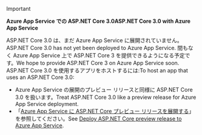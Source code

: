 <!-- 
> [!IMPORTANT]
> **ASP.NET Core preview releases with Azure App Service**
>
> ASP.NET Core preview releases aren't deployed to Azure App Service by default. To host an app that uses an ASP.NET Core preview release, see [Deploy ASP.NET Core preview release to Azure App Service](xref:host-and-deploy/azure-apps/index#deploy-aspnet-core-preview-release-to-azure-app-service).
-->
> [!IMPORTANT]
> <span data-ttu-id="b9829-101">**Azure App Service での ASP.NET Core 3.0**</span><span class="sxs-lookup"><span data-stu-id="b9829-101">**ASP.NET Core 3.0 with Azure App Service**</span></span>
>
> <span data-ttu-id="b9829-102">ASP.NET Core 3.0 は、まだ Azure App Service に展開されていません。</span><span class="sxs-lookup"><span data-stu-id="b9829-102">ASP.NET Core 3.0 has not yet been deployed to Azure App Service.</span></span> <span data-ttu-id="b9829-103">間もなく Azure App Service 上で ASP.NET Core 3 を提供できるようになる予定です。</span><span class="sxs-lookup"><span data-stu-id="b9829-103">We hope to provide ASP.NET Core 3 on Azure App Service soon.</span></span> <span data-ttu-id="b9829-104">ASP.NET Core 3.0 を使用するアプリをホストするには:</span><span class="sxs-lookup"><span data-stu-id="b9829-104">To host an app that uses an ASP.NET Core 3.0:</span></span>

* <span data-ttu-id="b9829-105">Azure App Service の展開のプレビュー リリースと同様に ASP.NET Core 3.0 を扱います。</span><span class="sxs-lookup"><span data-stu-id="b9829-105">Treat ASP.NET Core 3.0 like a preview release for Azure App Service deployment.</span></span>
* <span data-ttu-id="b9829-106">「[Azure App Service に ASP.NET Core プレビュー リリースを展開する](xref:host-and-deploy/azure-apps/index#deploy-aspnet-core-preview-release-to-azure-app-service)」を参照してください。</span><span class="sxs-lookup"><span data-stu-id="b9829-106">See [Deploy ASP.NET Core preview release to Azure App Service](xref:host-and-deploy/azure-apps/index#deploy-aspnet-core-preview-release-to-azure-app-service).</span></span>
